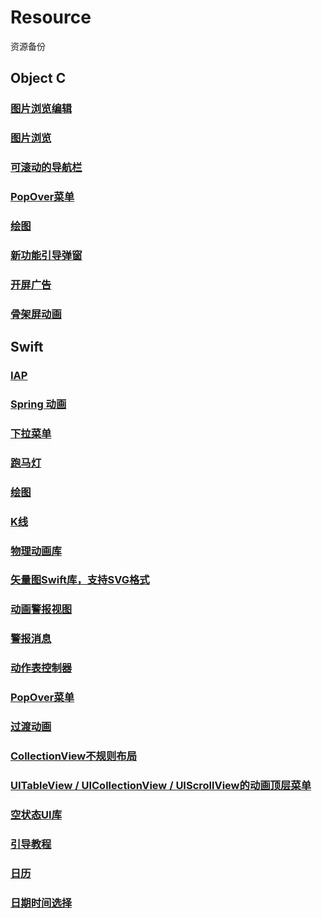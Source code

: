 # Resource
资源备份

## Object C
### [图片浏览编辑](https://github.com/QuintGao/GKPhotoBrowser)
### [图片浏览](https://github.com/indulgeIn/YBImageBrowser)
### [可滚动的导航栏](https://github.com/andreamazz/AMScrollingNavbar)
### [PopOver菜单](https://github.com/liufengting/FTPopOverMenu)
### [绘图](https://github.com/SunriseOYR/ORCharts)
### [新功能引导弹窗](https://github.com/choiceyou/FWPopupViewOC)
### [开屏广告](https://github.com/CoderZhuXH/XHLaunchAd)
### [骨架屏动画](https://github.com/tigerAndBull/TABAnimated)

## Swift
### [IAP](https://github.com/bizz84/SwiftyStoreKit)
### [Spring 动画](https://github.com/MengTo/Spring?utm_source=mybridge&utm_medium=blog&utm_campaign=read_more)
### [下拉菜单](https://github.com/JerryLMJ/LMJDropdownMenu)
### [跑马灯](https://github.com/cbpowell/MarqueeLabel)
### [绘图](https://github.com/AAChartModel/AAChartKit-Swift)
### [K线](https://github.com/h-js/KLine)
### [物理动画库](https://github.com/AugustRush/Stellar?utm_source=mybridge&utm_medium=blog&utm_campaign=read_more)
### [矢量图Swift库，支持SVG格式](https://github.com/exyte/Macaw?utm_source=mybridge&utm_medium=blog&utm_campaign=read_more)
### [动画警报视图](https://github.com/vikmeup/SCLAlertView-Swift?utm_source=mybridge&utm_medium=blog&utm_campaign=read_more)
### [警报消息](https://github.com/SwiftKickMobile/SwiftMessages?utm_source=mybridge&utm_medium=blog&utm_campaign=read_more)
### [动作表控制器](https://github.com/xmartlabs/XLActionController?utm_source=mybridge&utm_medium=blog&utm_campaign=read_more)
### [PopOver菜单](https://github.com/corin8823/Popover?utm_source=mybridge&utm_medium=blog&utm_campaign=read_more)
### [过渡动画](https://github.com/demonnico/PinterestSwift?utm_source=mybridge&utm_medium=blog&utm_campaign=read_more)
### [CollectionView不规则布局](https://github.com/chiahsien/CHTCollectionViewWaterfallLayout)
### [UITableView / UICollectionView / UIScrollView的动画顶层菜单](https://github.com/Yalantis/Persei?utm_source=mybridge&utm_medium=blog&utm_campaign=read_more)
### [空状态UI库](https://github.com/dzenbot/DZNEmptyDataSet?utm_source=mybridge&utm_medium=blog&utm_campaign=read_more)
### [引导教程](https://github.com/ephread/Instructions?utm_source=mybridge&utm_medium=blog&utm_campaign=read_more)
### [日历](https://github.com/patchthecode/JTAppleCalendar?utm_source=mybridge&utm_medium=blog&utm_campaign=read_more)
### [日期时间选择](https://github.com/itsmeichigo/DateTimePicker?utm_source=mybridge&utm_medium=blog&utm_campaign=read_more)
